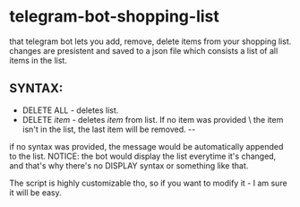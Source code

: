 # telegram-bot-shopping-list
that telegram bot lets you add, remove, delete items from your shopping list.
changes are presistent and saved to a json file which consists a list of all items in the list.

SYNTAX:
--
* DELETE ALL - deletes list.
* DELETE *item* - deletes *item* from list. If no item was provided \ the item isn't in the list, the last item will be removed.
--


if no syntax was provided, the message would be automatically appended to the list.
NOTICE: the bot would display the list everytime it's changed, and that's why there's no DISPLAY syntax or something like that.


The script is highly customizable tho, so if you want to modify it - I am sure it will be easy.
